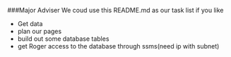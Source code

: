 ###Major Adviser
We coud use this README.md as our task list if you like
* Get data
* plan our pages
* build out some database tables
* get Roger access to the database through ssms(need ip with subnet)
